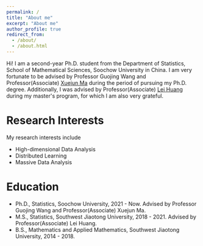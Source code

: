 ```yaml
---
permalink: /
title: "About me"
excerpt: "About me"
author_profile: true
redirect_from: 
  - /about/
  - /about.html
---
```


Hi! I am a second-year Ph.D. student from the Department of Statistics, School of Mathematical Sciences, Soochow University in China. I am very fortunate to be advised by Professor Guojing Wang and Professor(Associate) [Xuejun Ma](https://xuejunma.github.io/englishcv/) during the period of pursuing my Ph.D. degree. Additionally, I was advised by Professor(Associate) [Lei Huang](https://faculty.swjtu.edu.cn/huanglei1/zh_CN/index.htm) during my master's program, for which I am also very grateful.

Research Interests
======
My research interests include 
- High-dimensional Data Analysis
- Distributed Learning
- Massive Data Analysis

Education
======
- Ph.D., Statistics, Soochow University, 2021 - Now. Advised by Professor Guojing Wang and Professor(Associate) Xuejun Ma.
- M.S., Statistics, Southwest Jiaotong University, 2018 - 2021. Advised by Professor(Associate) Lei Huang.
- B.S., Mathematics and Applied Mathematics, Southwest Jiaotong University, 2014 - 2018.

